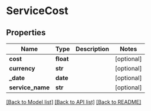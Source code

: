 # ServiceCost

## Properties
Name | Type | Description | Notes
------------ | ------------- | ------------- | -------------
**cost** | **float** |  | [optional] 
**currency** | **str** |  | [optional] 
**_date** | **date** |  | [optional] 
**service_name** | **str** |  | [optional] 

[[Back to Model list]](../README.md#documentation-for-models) [[Back to API list]](../README.md#documentation-for-api-endpoints) [[Back to README]](../README.md)

